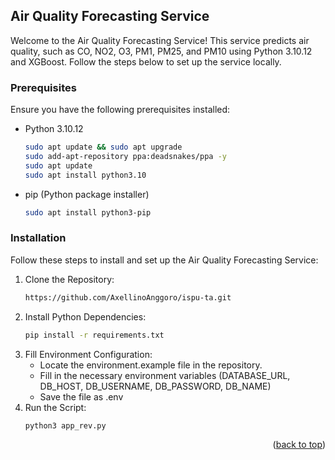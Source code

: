 ## Air Quality Forecasting Service

Welcome to the Air Quality Forecasting Service! This service predicts air quality, such as CO, NO2, O3, PM1, PM25, and PM10 using Python 3.10.12 and XGBoost. Follow the steps below to set up the service locally.

### Prerequisites

Ensure you have the following prerequisites installed:
* Python 3.10.12
    ```sh
    sudo apt update && sudo apt upgrade
    sudo add-apt-repository ppa:deadsnakes/ppa -y
    sudo apt update
    sudo apt install python3.10
    ```
* pip (Python package installer)
    ```sh
    sudo apt install python3-pip
    ```

### Installation

Follow these steps to install and set up the Air Quality Forecasting Service:

1. Clone the Repository:
    ```sh
    https://github.com/AxellinoAnggoro/ispu-ta.git
    ```
2. Install Python Dependencies:
    ```sh
    pip install -r requirements.txt
    ```
3. Fill Environment Configuration:
   * Locate the environment.example file in the repository.
   * Fill in the necessary environment variables (DATABASE_URL, DB_HOST, DB_USERNAME, DB_PASSWORD, DB_NAME)
   * Save the file as .env
4. Run the Script:
    ```sh
    python3 app_rev.py
    ```

<p align="right">(<a href="#readme-top">back to top</a>)</p>